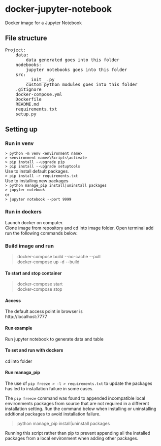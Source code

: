 # docker-jupyter-notebook
Docker image for a Jupyter Notebook <br >

## File structure
<pre>
Project:
    data:
        data generated goes into this folder
    nodebooks:
        jupyter notebooks goes into this folder
    src:
        __init__.py
        custom python modules goes into this folder
    .gitignore
    docker-compose.yml
    Dockerfile
    README.md
    requirements.txt
    setup.py
</pre>
## Setting up
### Run in venv
`> python -m venv <environment name>` <br >
`> <environment name>\Scripts\activate` <br >
`> pip install --upgrade pip` <br > 
`> pip install --upgrade setuptools` <br >
Use to install default packages. <br >
`> pip install -r requirements.txt` <br >
Use to installing new packages <br >
`> python manage_pip install|uninstall packages` <br >
`> jupyter notebook` <br >
or <br >
`> jupyter notebook --port 9999`

### Run in dockers
Launch docker on computer.<br >
Clone image from repository and cd into image folder. Open terminal add run the following commands below: 
### Build image and run
 > docker-compose build --no-cache --pull <br >
 > docker-compose up -d --build <br >

#### To start and stop container
 > docker-compose start <br >
 > docker-compose stop <br >
#### Access
The default access point in browser is <br >
http://localhost:7777 <br >

#### Run example
Run jupyter notebook to generate data and table

#### To set and run with dockers
cd into folder <br >

#### Run managa_pip
The use of `pip freeze > -l > requirements.txt` to update the packages has led to installation failure in some cases. <br >

The `pip freeze` command was found to appended incompatible local environments packages from source that are not required in a different installation setting. Run the command below when installing or uninstalling addtional packages to avoid installation failure. <br >

> python manage_pip install|uninstall packages

Running this script rather than pip to prevent appending all the installed packages from a local environment when adding other packages. <br >


